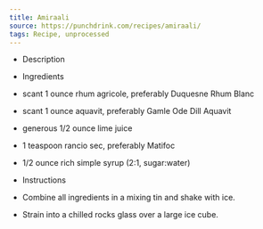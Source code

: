 ```yaml
---
title: Amiraali
source: https://punchdrink.com/recipes/amiraali/
tags: Recipe, unprocessed
---
```

- Description

- Ingredients
- scant 1 ounce rhum agricole, preferably Duquesne Rhum Blanc
- scant 1 ounce aquavit, preferably Gamle Ode Dill Aquavit
- generous 1/2 ounce lime juice
- 1 teaspoon rancio sec, preferably Matifoc
- 1/2 ounce rich simple syrup (2:1, sugar:water)
- Instructions
- Combine all ingredients in a mixing tin and shake with ice.
- Strain into a chilled rocks glass over a large ice cube.


